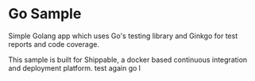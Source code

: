 Go Sample
=====================

Simple Golang app which uses Go's testing library and Ginkgo for test reports and code coverage.

This sample is built for Shippable, a docker based continuous integration and deployment platform.
test again
go
l
